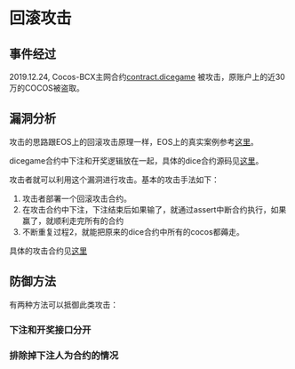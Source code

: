 # 回滚攻击

## 事件经过
2019.12.24, Cocos-BCX主网合约[contract.dicegame](http://cocos-terminal.com/#/contract/contract.dicegame) 被攻击，原账户上的近30万的COCOS被盗取。

## 漏洞分析
攻击的思路跟EOS上的回滚攻击原理一样，EOS上的真实案例参考[这里](https://mp.weixin.qq.com/s/WyZ4j3O68qfN5IOvjx3MOg)。

dicegame合约中下注和开奖逻辑放在一起，具体的dice合约源码见[这里](/code/dicegame.lua)。

攻击者就可以利用这个漏洞进行攻击。基本的攻击手法如下：
1. 攻击者部署一个回滚攻击合约。
2. 在攻击合约中下注，下注结束后如果输了，就通过assert中断合约执行，如果赢了，就顺利走完所有的合约
3. 不断重复过程2，就能把原来的dice合约中所有的cocos都薅走。

具体的攻击合约见[这里](/code/rollbackattact.lua)


## 防御方法

有两种方法可以抵御此类攻击：

### 下注和开奖接口分开
### 排除掉下注人为合约的情况